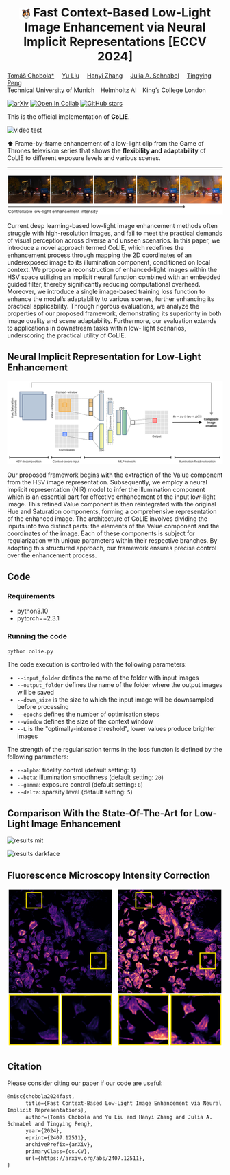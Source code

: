 <h1 align="center"><img src="figs/colie.png" align="center" width="6.5%"><strong>Fast Context-Based Low-Light Image Enhancement via Neural Implicit Representations [ECCV 2024]</strong></h1>

<p align="left">
  <p align="left">
    <a href='https://chobola.ai/' target='_blank'>Tomáš Chobola*</a>&emsp;
    <a href='' target='_blank'>Yu Liu</a>&emsp;
    <a href='https://scholar.google.de/citations?user=ZE_mde0AAAAJ&hl=cs&oi=sra' target='_blank'>Hanyi Zhang</a>&emsp;
    <a href='https://scholar.google.de/citations?user=FPykfZ0AAAAJ&hl=cs&oi=ao' target='_blank'>Julia A. Schnabel</a>&emsp;
    <a href='https://scholar.google.de/citations?user=jUiKc6QAAAAJ&hl=cs&oi=sra' target='_blank'>Tingying Peng</a>&emsp;
    <br>
    Technical University of Munich&emsp;Helmholtz AI&emsp;King’s College London
  </p>
</p>


[![arXiv](https://img.shields.io/badge/arXiv-2407.12511-fbe606.svg)](https://arxiv.org/abs/2407.12511) [![Open In Collab](https://colab.research.google.com/assets/colab-badge.svg)](https://colab.research.google.com/github/ctom2/colie) [![GitHub stars](https://badgen.net/github/stars/ctom2/colie/)](https://GitHub.com/ctom2/colie/)

This is the official implementation of **CoLIE**.


![video test](figs/got.gif)

⬆️ Frame-by-frame enhancement of a low-light clip from the Game of Thrones television series that shows the **flexibility and adaptability** of CoLIE to different exposure levels and various scenes.

___

![low light image enhancement](figs/intro-b.png)

Current deep learning-based low-light image enhancement methods often struggle with high-resolution images, and fail to meet the practical demands of visual perception across diverse and unseen scenarios. In this paper, we introduce a novel approach termed CoLIE, which redefines the enhancement process through mapping the 2D coordinates of an underexposed image to its illumination component, conditioned on local context. We propose a reconstruction of enhanced-light images within the HSV space utilizing an implicit neural function combined with an embedded guided filter, thereby significantly reducing computational overhead. Moreover, we introduce a single image-based training loss function to enhance the model’s adaptability to various scenes, further enhancing its practical applicability. Through rigorous evaluations, we analyze the properties of our proposed framework, demonstrating its superiority in both image quality and scene adaptability. Furthermore, our evaluation extends to applications in downstream tasks within low- light scenarios, underscoring the practical utility of CoLIE. 

## Neural Implicit Representation for Low-Light Enhancement

![colie architecture](figs/architecture.png)

Our proposed framework begins with the extraction of the Value component from the HSV image representation. Subsequently, we employ a neural implicit representation (NIR) model to infer the illumination component which is an essential part for effective enhancement of the input low-light image. This refined Value component is then reintegrated with the original Hue and Saturation components, forming a comprehensive representation of the enhanced image. The architecture of CoLIE involves dividing the inputs into two distinct parts: the elements of the Value component and the coordinates of the image. Each of these components is subject for regularization with unique parameters within their respective branches. By adopting this structured approach, our framework ensures precise control over the enhancement process.

## Code

### Requirements

* python3.10
* pytorch==2.3.1

### Running the code

```
python colie.py
```

The code execution is controlled with the following parameters:
* `--input_folder` defines the name of the folder with input images
* `--output_folder` defines the name of the folder where the output images will be saved
* `--down_size` is the size to which the input image will be downsampled before processing
* `--epochs` defines the number of optimisation steps
* `--window` defines the size of the context window
* `--L` is the "optimally-intense threshold", lower values produce brighter images

The strength of the regularisation terms in the loss functon is defined by the following parameters: 
* `--alpha`: fidelity control (default setting: `1`)
* `--beta`: illumination smoothness (default setting: `20`)
* `--gamma`: exposure control (default setting: `8`)
* `--delta`: sparsity level (default setting: `5`)


## Comparison With the State-Of-The-Art for Low-Light Image Enhancement

![results mit](figs/results1.png)

![results darkface](figs/results2.png)


## Fluorescence Microscopy Intensity Correction

![results microscopy](figs/microscopy.png)

## Citation

Please consider citing our paper if our code are useful:

```
@misc{chobola2024fast,
      title={Fast Context-Based Low-Light Image Enhancement via Neural Implicit Representations}, 
      author={Tomáš Chobola and Yu Liu and Hanyi Zhang and Julia A. Schnabel and Tingying Peng},
      year={2024},
      eprint={2407.12511},
      archivePrefix={arXiv},
      primaryClass={cs.CV},
      url={https://arxiv.org/abs/2407.12511}, 
}
```
